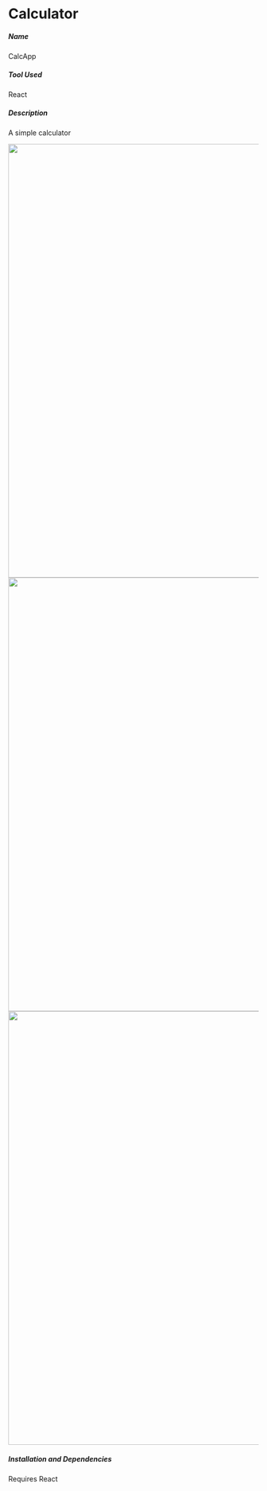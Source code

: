 # Calculator

<h5>Name</h5>
CalcApp

<h5>Tool Used</h5>
React

<h5>Description</h5>
A simple calculator

<kbd><img  width="540" height="873" src="https://github.com/manukarnikas/Calculator/blob/master/images/image1.png?raw=true" /></kbd>
<br/>
<kbd><img  width="540" height="873" src="https://github.com/manukarnikas/Calculator/blob/master/images/image2.png?raw=true" /></kbd>
<br/>
<kbd><img  width="540" height="873" src="https://github.com/manukarnikas/Calculator/blob/master/images/image3.png?raw=true" /></kbd>

<h5>Installation and Dependencies</h5>
Requires React
